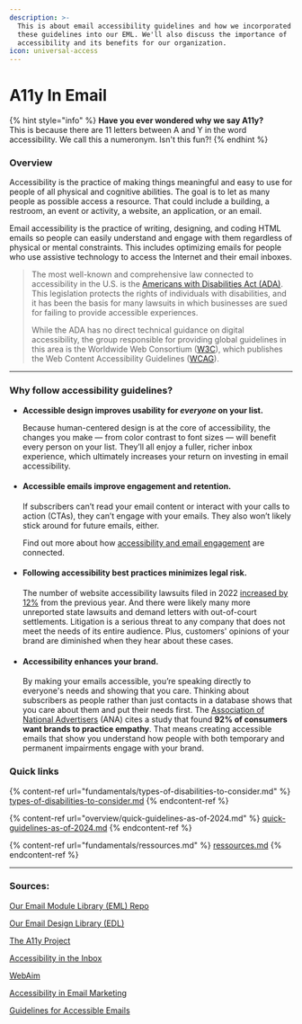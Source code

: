 ```yaml
---
description: >-
  This is about email accessibility guidelines and how we incorporated most of
  these guidelines into our EML. We'll also discuss the importance of
  accessibility and its benefits for our organization.
icon: universal-access
---
```


# A11y In Email

{% hint style="info" %}
**Have you ever wondered why we say A11y?** \
This is because there are 11 letters between A and Y in the word accessibility. We call this a numeronym. Isn't this fun?!&#x20;
{% endhint %}

### Overview

Accessibility is the practice of making things meaningful and easy to use for people of all physical and cognitive abilities. The goal is to let as many people as possible access a resource. That could include a building, a restroom, an event or activity, a website, an application, or an email.

Email accessibility is the practice of writing, designing, and coding HTML emails so people can easily understand and engage with them regardless of physical or mental constraints. This includes optimizing emails for people who use assistive technology to access the Internet and their email inboxes.



> The most well-known and comprehensive law connected to accessibility in the U.S. is the [Americans with Disabilities Act (ADA)](https://www.ada.gov/). This legislation protects the rights of individuals with disabilities, and it has been the basis for many lawsuits in which businesses are sued for failing to provide accessible experiences.
>
> While the ADA has no direct technical guidance on digital accessibility, the group responsible for providing global guidelines in this area is the Worldwide Web Consortium ([W3C](https://www.w3.org/)), which publishes the Web Content Accessibility Guidelines ([WCAG](https://www.w3.org/WAI/standards-guidelines/wcag/)).



***

### Why follow accessibility guidelines?&#x20;

*   **Accessible design improves usability for **_**everyone**_** on your list.**

    Because human-centered design is at the core of accessibility, the changes you make — from color contrast to font sizes — will benefit every person on your list. They’ll all enjoy a fuller, richer inbox experience, which ultimately increases your return on investing in email accessibility.



*   #### **Accessible emails improve engagement and retention.**

    If subscribers can’t read your email content or interact with your calls to action (CTAs), they can’t engage with your emails. They also won’t likely stick around for future emails, either.&#x20;

    Find out more about how [accessibility and email engagement](https://www.emailonacid.com/blog/article/email-marketing/email-engagement-and-accessibility/) are connected.



*   #### Following accessibility best practices minimizes legal risk.

    The number of website accessibility lawsuits filed in 2022 [increased by 12%](https://www.adatitleiii.com/2023/01/plaintiffs-set-a-new-record-for-website-accessibility-lawsuit-filings-in-2022/) from the previous year.  And there were likely many more unreported state lawsuits and demand letters with out-of-court settlements. Litigation is a serious threat to any company that does not meet the needs of its entire audience. Plus, customers' opinions of your brand are diminished when they hear about these cases.



*   #### Accessibility enhances your brand.

    By making your emails accessible, you’re speaking directly to everyone's needs and showing that you care. Thinking about subscribers as people rather than just contacts in a database shows that you care about them and put their needs first. The [Association of National Advertisers](https://www.ana.net/miccontent/show/id/ii-2021-12-empathy-marketing) (ANA) cites a study that found **92% of consumers want brands to practice empathy**. That means creating accessible emails that show you understand how people with both temporary and permanent impairments engage with your brand.



### Quick links

{% content-ref url="fundamentals/types-of-disabilities-to-consider.md" %}
[types-of-disabilities-to-consider.md](fundamentals/types-of-disabilities-to-consider.md)
{% endcontent-ref %}

{% content-ref url="overview/quick-guidelines-as-of-2024.md" %}
[quick-guidelines-as-of-2024.md](overview/quick-guidelines-as-of-2024.md)
{% endcontent-ref %}

{% content-ref url="fundamentals/ressources.md" %}
[ressources.md](fundamentals/ressources.md)
{% endcontent-ref %}



***

### Sources:&#x20;

[Our Email Module Library (EML) Repo](https://code.corp.indeed.com/email-ux/eml)

[Our Email Design Library (EDL)](https://www.figma.com/design/0zWwqBp0CjI3nv3UuyQzop/Email-Design-Library?m=auto\&node-id=460-3467\&t=jIhSbVWs2dRXDfzG-1)

[The A11y Project ](https://www.a11yproject.com/)

[Accessibility in the Inbox](https://www.emailonacid.com/papers/accessibility-in-the-inbox-survey/)

[WebAim ](https://webaim.org/)

[Accessibility in Email Marketing](https://mailchimp.com/help/accessibility-in-email-marketing/)

[Guidelines for Accessible Emails](https://www.swarthmore.edu/accessibility/guidelines-accessible-emails)



